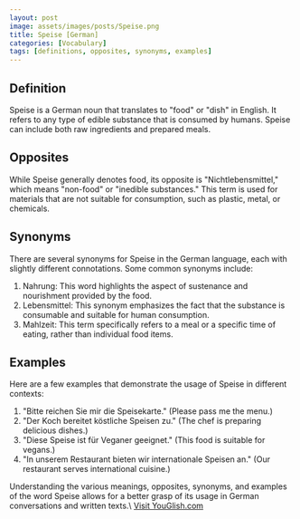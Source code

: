 ```yaml
---
layout: post
image: assets/images/posts/Speise.png
title: Speise [German]
categories: [Vocabulary]
tags: [definitions, opposites, synonyms, examples]
---
```


## Definition
Speise is a German noun that translates to "food" or "dish" in English. It refers to any type of edible substance that is consumed by humans. Speise can include both raw ingredients and prepared meals.

## Opposites
While Speise generally denotes food, its opposite is "Nichtlebensmittel," which means "non-food" or "inedible substances." This term is used for materials that are not suitable for consumption, such as plastic, metal, or chemicals.

## Synonyms
There are several synonyms for Speise in the German language, each with slightly different connotations. Some common synonyms include:

1. Nahrung: This word highlights the aspect of sustenance and nourishment provided by the food.
2. Lebensmittel: This synonym emphasizes the fact that the substance is consumable and suitable for human consumption.
3. Mahlzeit: This term specifically refers to a meal or a specific time of eating, rather than individual food items.

## Examples
Here are a few examples that demonstrate the usage of Speise in different contexts:

1. "Bitte reichen Sie mir die Speisekarte." (Please pass me the menu.)
2. "Der Koch bereitet köstliche Speisen zu." (The chef is preparing delicious dishes.)
3. "Diese Speise ist für Veganer geeignet." (This food is suitable for vegans.)
4. "In unserem Restaurant bieten wir internationale Speisen an." (Our restaurant serves international cuisine.)

Understanding the various meanings, opposites, synonyms, and examples of the word Speise allows for a better grasp of its usage in German conversations and written texts.\ <a id="yg-widget-0" class="youglish-widget" data-query="Speise" data-lang="german" data-components="8412" data-auto-start="0" data-bkg-color="theme_light" data-title="How%20to%20pronounce%20Speise%20in%20German"  rel="nofollow" href="https://youglish.com">Visit YouGlish.com</a><script async src="https://youglish.com/public/emb/widget.js" charset="utf-8"></script>